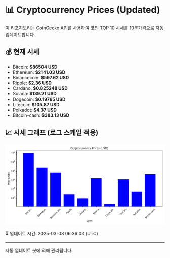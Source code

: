 
# 📊 Cryptocurrency Prices (Updated)

이 리포지토리는 CoinGecko API를 사용하여 코인 TOP 10 시세를 10분가격으로 자동 업데이트합니다.

## 💰 현재 시세
- Bitcoin: **$86504 USD**
- Ethereum: **$2141.03 USD**
- Binancecoin: **$597.62 USD**
- Ripple: **$2.36 USD**
- Cardano: **$0.825248 USD**
- Solana: **$139.21 USD**
- Dogecoin: **$0.19765 USD**
- Litecoin: **$105.87 USD**
- Polkadot: **$4.37 USD**
- Bitcoin-cash: **$383.13 USD**

## 📈 시세 그래프 (로그 스케일 적용)
![Crypto Prices](crypto_prices.png)

⏳ 업데이트 시간: 2025-03-08 06:36:03 (UTC)

---
자동 업데이트 봇에 의해 관리됩니다.
